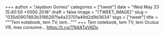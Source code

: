 
+++
author = "Jaydson Gomes"
categories = ["tweet"]
date = "Wed May 23 15:40:50 +0000 2018"
draft = false
image = "{TWEET_IMAGE}"
slug = "035d0907883b3186297fa4a23701a49d2d9d3634"
tags = ["tweet"]
title = """Tem notebook, tem TV, tem..."""
+++
Tem notebook, tem TV, tem Oculus VR, mas consome… https://t.co/TN4ATqV6Dv
